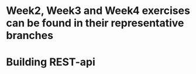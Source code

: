 <h1>Week2, Week3 and Week4 exercises can be found in their representative branches<h1>
 
<p> Building REST-api <p>

